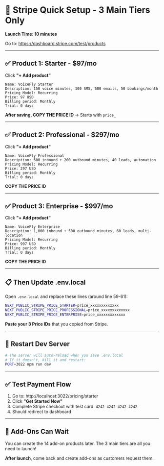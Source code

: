 # 🚀 Stripe Quick Setup - 3 Main Tiers Only
**Launch Time: 10 minutes**

Go to: https://dashboard.stripe.com/test/products

---

## ✅ Product 1: Starter - $97/mo

Click **"+ Add product"**

```
Name: VoiceFly Starter
Description: 150 voice minutes, 100 SMS, 500 emails, 50 bookings/month
Pricing Model: Recurring
Price: 97 USD
Billing period: Monthly
Trial: 0 days
```

**After saving, COPY THE PRICE ID** → Starts with `price_`

---

## ✅ Product 2: Professional - $297/mo

Click **"+ Add product"**

```
Name: VoiceFly Professional
Description: 500 inbound + 200 outbound minutes, 40 leads, automation
Pricing Model: Recurring
Price: 297 USD
Billing period: Monthly
Trial: 0 days
```

**COPY THE PRICE ID**

---

## ✅ Product 3: Enterprise - $997/mo

Click **"+ Add product"**

```
Name: VoiceFly Enterprise
Description: 1,000 inbound + 500 outbound minutes, 60 leads, multi-location
Pricing Model: Recurring
Price: 997 USD
Billing period: Monthly
Trial: 0 days
```

**COPY THE PRICE ID**

---

## 📋 Then Update .env.local

Open `.env.local` and replace these lines (around line 59-61):

```bash
NEXT_PUBLIC_STRIPE_PRICE_STARTER=price_xxxxxxxxxxxxx
NEXT_PUBLIC_STRIPE_PRICE_PROFESSIONAL=price_xxxxxxxxxxxxx
NEXT_PUBLIC_STRIPE_PRICE_ENTERPRISE=price_xxxxxxxxxxxxx
```

**Paste your 3 Price IDs** that you copied from Stripe.

---

## 🔄 Restart Dev Server

```bash
# The server will auto-reload when you save .env.local
# If it doesn't, kill it and restart:
PORT=3022 npm run dev
```

---

## ✅ Test Payment Flow

1. Go to: http://localhost:3022/pricing/starter
2. Click **"Get Started Now"**
3. Complete Stripe checkout with test card: `4242 4242 4242 4242`
4. Should redirect to dashboard

---

## 📌 Add-Ons Can Wait

You can create the 14 add-on products later. The 3 main tiers are all you need to launch!

**After launch**, come back and create add-ons as customers request them.
